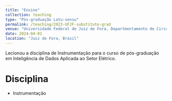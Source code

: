 ```yaml
---
title: "Ensino"
collection: teaching
type: "Pós-graduação Latu-sensu"
permalink: /teaching/2023-UFJF-substituto-grad
venue: "Universidade Federal de Juiz de Fora, Departmentamento de Circuitos Elétricos"
date: 2024-04-01
location: "Juiz de Fora, Brasil"
---
```


Lecionou a disciplina de Instrumentação para o curso de pós-graduação em Inteligência de Dados Aplicada ao Setor Elétrico.

Disciplina
======
* Instrumentação
